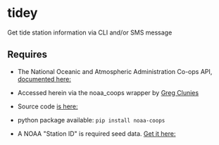 # tidey
Get tide station information via CLI and/or SMS message

## Requires
* The National Oceanic and Atmospheric Administration Co-ops API, [documented here:](https://api.tidesandcurrents.noaa.gov/api/prod/#timerange)

 * Accessed herein via the noaa_coops wrapper by [Greg Clunies](https://github.com/GClunies)

  * Source code [is here:](https://github.com/GClunies/noaa_coops) 
  * python package available: `pip install noaa-coops`

* A NOAA "Station ID" is required seed data. [Get it here:](https://tidesandcurrents.noaa.gov/)  

